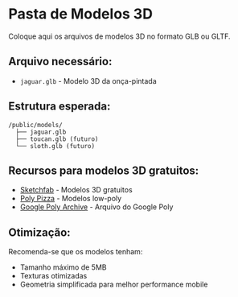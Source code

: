 # Pasta de Modelos 3D

Coloque aqui os arquivos de modelos 3D no formato GLB ou GLTF.

## Arquivo necessário:
- `jaguar.glb` - Modelo 3D da onça-pintada

## Estrutura esperada:
```
/public/models/
  ├── jaguar.glb
  ├── toucan.glb (futuro)
  └── sloth.glb (futuro)
```

## Recursos para modelos 3D gratuitos:
- [Sketchfab](https://sketchfab.com) - Modelos 3D gratuitos
- [Poly Pizza](https://poly.pizza) - Modelos low-poly
- [Google Poly Archive](https://github.com/googlevr/poly) - Arquivo do Google Poly

## Otimização:
Recomenda-se que os modelos tenham:
- Tamanho máximo de 5MB
- Texturas otimizadas
- Geometria simplificada para melhor performance mobile